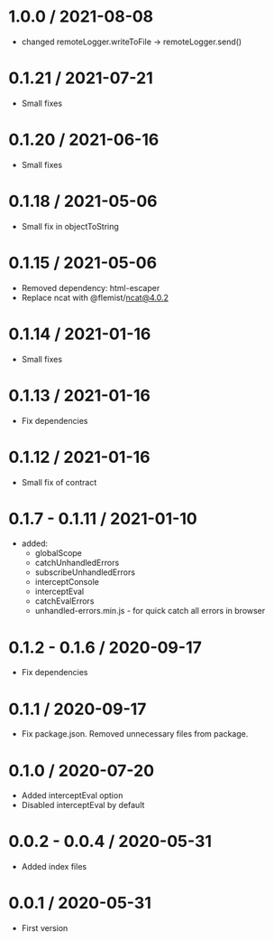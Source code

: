 1.0.0 / 2021-08-08
===================

* changed remoteLogger.writeToFile -> remoteLogger.send()

0.1.21 / 2021-07-21
===================

* Small fixes

0.1.20 / 2021-06-16
===================

* Small fixes

0.1.18 / 2021-05-06
===================

* Small fix in objectToString

0.1.15 / 2021-05-06
===================

* Removed dependency: html-escaper
* Replace ncat with @flemist/ncat@4.0.2

0.1.14 / 2021-01-16
===================

* Small fixes

0.1.13 / 2021-01-16
===================

* Fix dependencies

0.1.12 / 2021-01-16
===================

* Small fix of contract

0.1.7 - 0.1.11 / 2021-01-10
===================

  * added:
    * globalScope
    * catchUnhandledErrors
    * subscribeUnhandledErrors
    * interceptConsole
    * interceptEval
    * catchEvalErrors
    * unhandled-errors.min.js - for quick catch all errors in browser
  
0.1.2 - 0.1.6 / 2020-09-17
===================

  * Fix dependencies
  
0.1.1 / 2020-09-17
===================

  * Fix package.json. Removed unnecessary files from package.
  
0.1.0 / 2020-07-20
===================

  * Added interceptEval option
  * Disabled interceptEval by default 

0.0.2 - 0.0.4 / 2020-05-31
===================

  * Added index files

0.0.1 / 2020-05-31
===================

  * First version
